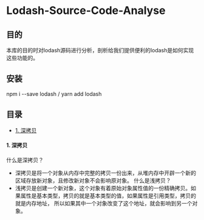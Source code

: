 # Lodash-Source-Code-Analyse

## 目的

本库的目的时对lodash源码进行分析，剖析给我们提供便利的lodash是如何实现这些功能的。

## 安装

npm i --save lodash / yarn add lodash

## 目录
- [1. 深拷贝](#1-深拷贝)


#### 1. 深拷贝

什么是深拷贝？<br>
- 深拷贝是将一个对象从内存中完整的拷贝一份出来，从堆内存中开辟一个新的区域存放新对象，且修改新对象不会影响原对象。
什么是浅拷贝？<br>
- 浅拷贝是创建一个新对象，这个对象有着原始对象属性值的一份精确拷贝。如果属性是基本类型，拷贝的就是基本类型的值，如果属性是引用类型，拷贝的就是内存地址，
所以如果其中一个对象改变了这个地址，就会影响到另一个对象。

